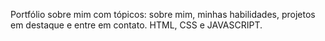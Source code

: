 Portfólio sobre mim com tópicos: sobre mim, minhas habilidades, projetos em destaque e entre em contato.
HTML, CSS e JAVASCRIPT.
